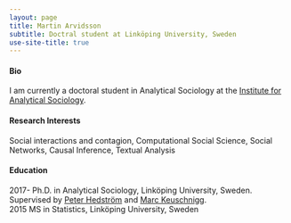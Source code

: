 ```yaml
---
layout: page
title: Martin Arvidsson
subtitle: Doctral student at Linköping University, Sweden
use-site-title: true
---
```



#### Bio


I am currently a doctoral student in Analytical Sociology at the [Institute for Analytical Sociology](https://liu.se/en/organisation/liu/iei/ias).

#### Research Interests

Social interactions and contagion, Computational Social Science, Social Networks, Causal Inference, Textual Analysis

#### Education
2017- Ph.D. in Analytical Sociology, Linköping University, Sweden. Supervised by [Peter Hedström](https://liu.se/medarbetare/pethe05/) and [Marc Keuschnigg](https://keuschnigg.org/).<br/>
2015 MS in Statistics, Linköping University, Sweden<br/>
